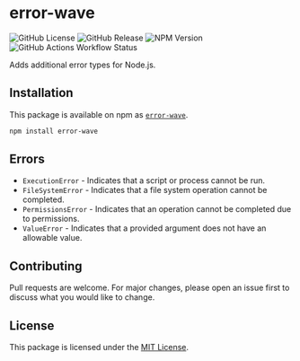# error-wave

![GitHub License](https://img.shields.io/github/license/targendaz2/error-wave)
![GitHub Release](https://img.shields.io/github/v/release/targendaz2/error-wave?label=version)
![NPM Version](https://img.shields.io/npm/v/error-wave?logo=npm&logoColor=%23999999)
![GitHub Actions Workflow Status](https://img.shields.io/github/actions/workflow/status/targendaz2/error-wave/test.yml?logo=github&label=tests&logoColor=%23999999)

Adds additional error types for Node.js.

## Installation

This package is available on npm as [`error-wave`](https://npmjs.com/package/error-wave).

```bash
npm install error-wave
```

## Errors

- `ExecutionError` - Indicates that a script or process cannot be run.
- `FileSystemError` - Indicates that a file system operation cannot be completed.
- `PermissionsError` - Indicates that an operation cannot be completed due to permissions.
- `ValueError` - Indicates that a provided argument does not have an allowable value.

## Contributing

Pull requests are welcome. For major changes, please open an issue first
to discuss what you would like to change.

## License

This package is licensed under the [MIT License](https://github.com/targendaz2/error-wave/blob/main/LICENSE).
